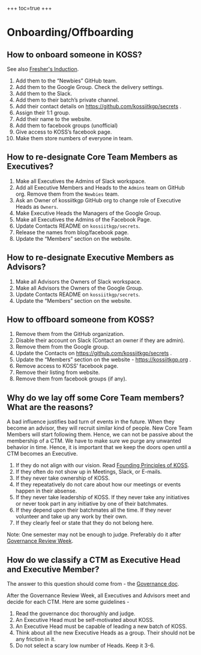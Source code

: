 +++
toc=true
+++

# Onboarding/Offboarding

## How to onboard someone in KOSS?

See also [Fresher's Induction](/docs/community/freshers-induction).

1. Add them to the “Newbies” GitHub team.
1. Add them to the Google Group. Check the delivery settings.
1. Add them to the Slack.
1. Add them to their batch’s private channel.
1. Add their contact details on https://github.com/kossiitkgp/secrets .
1. Assign their 1:1 group.
1. Add their name to the website.
1. Add them to facebook groups (unofficial)
1. Give access to KOSS’s facebook page.
1. Make them store numbers of everyone in team.

## How to re-designate Core Team Members as Executives?
1. Make all Executives the Admins of Slack workspace.
1. Add all Executive Members and Heads to the `Admins` team on GitHub org. Remove them from the `Newbies` team.
1. Ask an Owner of kossiitkgp GitHub org to change role of Executive Heads as `Owners`.
1. Make Executive Heads the Managers of the Google Group.
1. Make all Executives the Admins of the Facebook Page.
1. Update Contacts README on `kossiitkgp/secrets`.
1. Release the names from blog/facebook page.
1. Update the “Members” section on the website.

## How to re-designate Executive Members as Advisors?
1. Make all Advisors the Owners of Slack workspace.
1. Make all Advisors the Owners of the Google Group.
1. Update Contacts README on `kossiitkgp/secrets`.
1. Update the “Members” section on the website.


## How to offboard someone from KOSS?

1. Remove them from the GitHub organization.
1. Disable their account on Slack (Contact an owner if they are admin).
1. Remove them from the Google group.
1. Update the Contacts on https://github.com/kossiitkgp/secrets .
1. Update the “Members” section on the website - https://kossiitkgp.org .
1. Remove access to KOSS’ facebook page.
1. Remove their listing from website.
1. Remove them from facebook groups (if any).

## Why do we lay off some Core Team members? What are the reasons?

A bad influence justifies bad turn of events in the future. When they become an advisor, they will recruit similar kind of people. New Core Team Members will start following them. Hence, we can not be passive about the membership of a CTM. We have to make sure we purge any unwanted behavior in time. Hence, it is important that we keep the doors open until a CTM becomes an Executive.

1. If they do not align with our vision. Read [Founding Principles of KOSS](/docs/founding-principles).
1. If they often do not show up in Meetings, Slack, or E-mails.
1. If they never take ownership of KOSS.
1. If they repeatatively do not care about how our meetings or events happen in their absense.
1. If they never take leadership of KOSS. If they never take any initiatives or never took part in any initiative by one of their batchmates.
1. If they depend upon their batchmates all the time. If they never volunteer and take up any work by their own.
1. If they clearly feel or state that they do not belong here.

Note: One semester may not be enough to judge. Preferably do it after [Governance Review Week](/docs/community/governance-review-week).


## How do we classify a CTM as Executive Head and Executive Member?

The answer to this question should come from - the [Governance doc](/docs/community/governance).

After the Governance Review Week, all Executives and Advisors meet and decide for each CTM. Here are some guidelines -

1. Read the governance doc thoroughly and judge.
1. An Executive Head must be self-motivated about KOSS.
1. An Executive Head must be capable of leading a new batch of KOSS.
1. Think about all the new Executive Heads as a group. Their should not be any friction in it.
1. Do not select a scary low number of Heads. Keep it 3-6.
